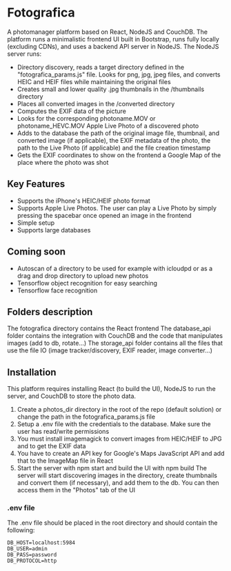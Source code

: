 # Fotografica
A photomanager platform based on React, NodeJS and CouchDB. The platform runs a minimalistic frontend UI built in Bootstrap, runs fully locally (excluding CDNs), and uses a backend API server in NodeJS.
The NodeJS server runs:
- Directory discovery, reads a target directory defined in the "fotografica_params.js" file. Looks for png, jpg, jpeg files, and converts HEIC and HEIF files while maintaining the original files
- Creates small and lower quality .jpg thumbnails in the /thumbnails directory
- Places all converted images in the /converted directory
- Computes the EXIF data of the picture
- Looks for the corresponding photoname.MOV or photoname_HEVC.MOV Apple Live Photo of a discovered photo
- Adds to the database the path of the original image file, thumbnail, and converted image (if applicable), the EXIF metadata of the photo, the path to the Live Photo (if applicable) and the file creation timestamp
- Gets the EXIF coordinates to show on the frontend a Google Map of the place where the photo was shot

## Key Features
- Supports the iPhone's HEIC/HEIF photo format
- Supports Apple Live Photos. The user can play a Live Photo by simply pressing the spacebar once opened an image in the frontend
- Simple setup
- Supports large databases

## Coming soon
- Autoscan of a directory to be used for example with icloudpd or as a drag and drop directory to upload new photos
- Tensorflow object recognition for easy searching
- Tensorflow face recognition

## Folders description
The fotografica directory contains the React frontend
The database_api folder contains the integration with CouchDB and the code that manipulates images (add to db, rotate...)
The storage_api folder contains all the files that use the file IO (image tracker/discovery, EXIF reader, image converter...)

## Installation
This platform requires installing React (to build the UI), NodeJS to run the server, and CouchDB to store the photo data.
1. Create a photos_dir directory in the root of the repo (default solution) or change the path in the fotografica_params.js file
2. Setup a .env file with the credentials to the database. Make sure the user has read/write permissions
3. You must install imagemagick to convert images from HEIC/HEIF to JPG and to get the EXIF data
4. You have to create an API key for Google's Maps JavaScript API and add that to the ImageMap file in React
5. Start the server with npm start and build the UI with npm build
The server will start discovering images in the directory, create thumbnails and convert them (if necessary), and add them to the db. You can then access them in the "Photos" tab of the UI

### .env file
The .env file should be placed in the root directory and should contain the following:
```
DB_HOST=localhost:5984
DB_USER=admin
DB_PASS=password
DB_PROTOCOL=http
```
